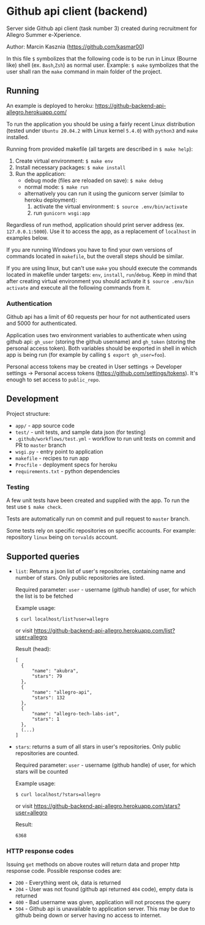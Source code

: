 # Github api client (backend)

Server side Github api client (task number 3) created during recruitment for Allegro Summer e-Xperience.

Author: Marcin Kasznia (https://github.com/kasmar00)

In this file `$` symbolizes that the following code is to be run in Linux (Bourne like) shell (ex. `Bash`,`Zsh`) as normal user. Example: `$ make` symbolizes that the user shall ran the `make` command in main folder of the project.

## Running

An example is deployed to heroku: https://github-backend-api-allegro.herokuapp.com/

To run the application you should be using a fairly recent Linux distribution (tested under `Ubuntu 20.04.2` with Linux kernel `5.4.0`) with `python3` and `make` installed.

Running from provided makefile (all targets are described in `$ make help`):

1. Create virtual environment: `$ make env`
2. Install necessary packages: `$ make install`
3. Run the application:
   - debug mode (files are reloaded on save): `$ make debug`
   - normal mode: `$ make run`
   - alternatively you can run it using the gunicorn server (similar to heroku deployment):
     1. activate the virtual environment: `$ source .env/bin/activate`
     2. run `gunicorn wsgi:app`

Regardless of run method, application should print server address (ex. `127.0.0.1:5000`). Use it to access the app, as a replacement of `localhost` in examples below.

If you are running Windows you have to find your own versions of commands located in `makefile`, but the overall steps should be similar.

If you are using linux, but can't use `make` you should execute the commands located in makefile under targets: `env`, `install`, `run`/`debug`. Keep in mind that after creating virtual environment you should activate it `$ source .env/bin activate` and execute all the following commands from it.

### Authentication

Github api has a limit of 60 requests per hour for not authenticated users and 5000 for authenticated.

Application uses two environment variables to authenticate when using github api: `gh_user` (storing the github username) and `gh_token` (storing the personal access token). Both variables should be exported in shell in which app is being run (for example by calling `$ export gh_user=foo`).

Personal access tokens may be created in User settings -> Developer settings -> Personal access tokens (https://github.com/settings/tokens). It's enough to set access to `public_repo`.

## Development

Project structure:

- `app/` - app source code
- `test/` - unit tests, and sample data json (for testing)
- `.github/workflows/test.yml` - workflow to run unit tests on commit and PR to `master` branch
- `wsgi.py` - entry point to application
- `makefile` - recipes to run app
- `Procfile` - deployment specs for heroku
- `requirements.txt` - python dependencies

### Testing

A few unit tests have been created and supplied with the app. To run the test use `$ make check`.

Tests are automatically run on commit and pull request to `master` branch.

Some tests rely on specific repositories on specific accounts. For example: repository `linux` being on `torvalds` account.

## Supported queries

- `list`:
  Returns a json list of user's repositories, containing name and number of stars. Only public repositories are listed.

  Required parameter: `user` - username (github handle) of user, for which the list is to be fetched

  Example usage:

  `$ curl localhost/list?user=allegro`

  or visit https://github-backend-api-allegro.herokuapp.com/list?user=allegro

  Result (head):

  ```
  [
    {
        "name": "akubra",
        "stars": 79
    },
    {
        "name": "allegro-api",
        "stars": 132
    },
    {
        "name": "allegro-tech-labs-iot",
        "stars": 1
    },
    (...)
  ]
  ```

- `stars`:
  returns a sum of all stars in user's repositories. Only public repositories are counted.

  Required parameter: `user` - username (github handle) of user, for which stars will be counted

  Example usage:

  `$ curl localhost/?stars=allegro`

  or visit https://github-backend-api-allegro.herokuapp.com/stars?user=allegro

  Result:

  ```
  6368
  ```

### HTTP response codes

Issuing `get` methods on above routes will return data and proper http response code. Possible response codes are:

- `200` - Everything went ok, data is returned
- `204` - User was not found (github api returned `404` code), empty data is returned
- `400` - Bad username was given, application will not process the query
- `504` - Github api is unavailable to application server. This may be due to github being down or server having no access to internet.
